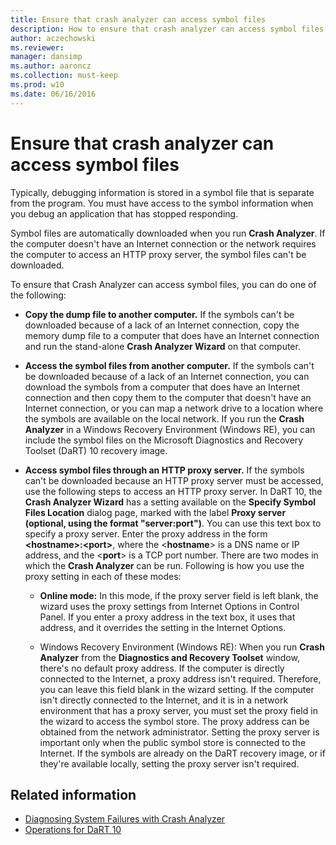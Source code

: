 ```yaml
---
title: Ensure that crash analyzer can access symbol files
description: How to ensure that crash analyzer can access symbol files.
author: aczechowski
ms.reviewer: 
manager: dansimp
ms.author: aaroncz
ms.collection: must-keep
ms.prod: w10
ms.date: 06/16/2016
---
```



# Ensure that crash analyzer can access symbol files

Typically, debugging information is stored in a symbol file that is separate from the program. You must have access to the symbol information when you debug an application that has stopped responding.

Symbol files are automatically downloaded when you run **Crash Analyzer**. If the computer doesn't have an Internet connection or the network requires the computer to access an HTTP proxy server, the symbol files can't be downloaded.

To ensure that Crash Analyzer can access symbol files, you can do one of the following:

- **Copy the dump file to another computer.** If the symbols can't be downloaded because of a lack of an Internet connection, copy the memory dump file to a computer that does have an Internet connection and run the stand-alone **Crash Analyzer Wizard** on that computer.

- **Access the symbol files from another computer.** If the symbols can't be downloaded because of a lack of an Internet connection, you can download the symbols from a computer that does have an Internet connection and then copy them to the computer that doesn't have an Internet connection, or you can map a network drive to a location where the symbols are available on the local network. If you run the **Crash Analyzer** in a Windows Recovery Environment (Windows RE), you can include the symbol files on the Microsoft Diagnostics and Recovery Toolset (DaRT) 10 recovery image.

- **Access symbol files through an HTTP proxy server.** If the symbols can't be downloaded because an HTTP proxy server must be accessed, use the following steps to access an HTTP proxy server. In DaRT 10, the **Crash Analyzer Wizard** has a setting available on the **Specify Symbol Files Location** dialog page, marked with the label **Proxy server (optional, using the format "server:port")**. You can use this text box to specify a proxy server. Enter the proxy address in the form **&lt;hostname&gt;:&lt;port&gt;**, where the &lt;**hostname**&gt; is a DNS name or IP address, and the &lt;**port**&gt; is a TCP port number. There are two modes in which the **Crash Analyzer** can be run. Following is how you use the proxy setting in each of these modes:

    - **Online mode:** In this mode, if the proxy server field is left blank, the wizard uses the proxy settings from Internet Options in Control Panel. If you enter a proxy address in the text box, it uses that address, and it overrides the setting in the Internet Options.

    - Windows Recovery Environment (Windows RE): When you run **Crash Analyzer** from the **Diagnostics and Recovery Toolset** window, there's no default proxy address. If the computer is directly connected to the Internet, a proxy address isn't required. Therefore, you can leave this field blank in the wizard setting. If the computer isn't directly connected to the Internet, and it is in a network environment that has a proxy server, you must set the proxy field in the wizard to access the symbol store. The proxy address can be obtained from the network administrator. Setting the proxy server is important only when the public symbol store is connected to the Internet. If the symbols are already on the DaRT recovery image, or if they're available locally, setting the proxy server isn't required.

## Related information

- [Diagnosing System Failures with Crash Analyzer](diagnosing-system-failures-with-crash-analyzer-dart-10.md)
- [Operations for DaRT 10](operations-for-dart-10.md)
